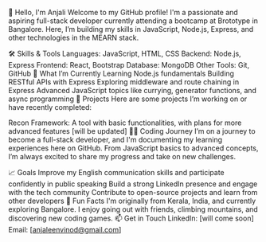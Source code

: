 👋 Hello, I'm Anjali
Welcome to my GitHub profile! I'm a passionate and aspiring full-stack developer currently attending a bootcamp at Brototype in Bangalore. Here, I’m building my skills in JavaScript, Node.js, Express, and other technologies in the MEARN stack.

🛠️ Skills & Tools
Languages: JavaScript, HTML, CSS
Backend: Node.js, Express
Frontend: React, Bootstrap
Database: MongoDB
Other Tools: Git, GitHub
🌱 What I’m Currently Learning
Node.js fundamentals
Building RESTful APIs with Express
Exploring middleware and route chaining in Express
Advanced JavaScript topics like currying, generator functions, and async programming
🚀 Projects
Here are some projects I’m working on or have recently completed:

Recon Framework: A tool with basic functionalities, with plans for more advanced features
[will be updated]
👩‍💻 Coding Journey
I’m on a journey to become a full-stack developer, and I'm documenting my learning experiences here on GitHub. From JavaScript basics to advanced concepts, I’m always excited to share my progress and take on new challenges.

📈 Goals
Improve my English communication skills and participate confidently in public speaking
Build a strong LinkedIn presence and engage with the tech community
Contribute to open-source projects and learn from other developers
🎉 Fun Facts
I'm originally from Kerala, India, and currently exploring Bangalore.
I enjoy going out with friends, climbing mountains, and discovering new coding games.
📫 Get in Touch
LinkedIn: [will come soon]
Email: [anjaleenvinod@gmail.com]
